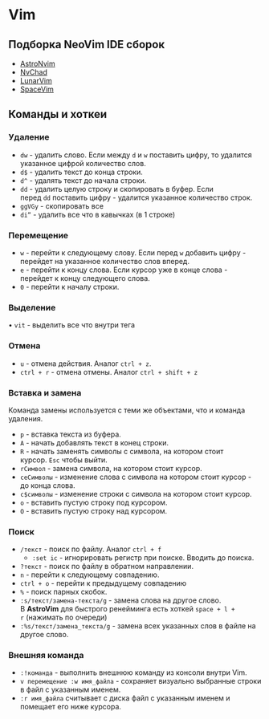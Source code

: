 # Vim

## Подборка NeoVim IDE сборок

- [AstroNvim](https://github.com/AstroNvim/AstroNvim)
- [NvChad](https://github.com/NvChad/NvChad)
- [LunarVim](https://github.com/LunarVim/LunarVim)
- [SpaceVim](https://spacevim.org/)

## Команды и хоткеи

### Удаление

- `dw` - удалить слово. Если между `d` и `w` поставить цифру, то удалится указанное цифрой количество слов.
- `d$` - удалить текст до конца строки.
- `d^` - удалять текст до начала строки.
- `dd` - удалить целую строку и скопировать в буфер. Если перед `dd` поставить цифру - удалится указанное количество строк.
- `ggVGy` - скопировать все
- `di”` - удалить все что в кавычках (в 1 строке)

### Перемещение

- `w` - перейти к следующему слову. Если перед `w` добавить цифру - перейдет на указанное количество слов вперед.
- `e` - перейти к концу слова. Если курсор уже в конце слова - перейдет к концу следующего слова.
- `0` - перейти к началу строки.

### Выделение

• `vit` - выделить все что внутри тега

### Отмена

- `u` - отмена действия. Аналог `ctrl + z`.
- `ctrl + r` - отмена отмены. Аналог `ctrl + shift + z`

### Вставка и замена

Команда замены используется с теми же объектами, что и команда удаления.

- `p` - вставка текста из буфера.
- `A` - начать добавлять текст в конец строки.
- `R` - начать заменять символы с символа, на котором стоит курсор. `Esc` чтобы выйти.
- `rСимвол` - замена символа, на котором стоит курсор.
- `ceСимволы` - изменение слова с символа на котором стоит курсор - до конца слова.
- `c$символы` - изменение строки с символа на котором стоит курсор.
- `o` - вставить пустую строку под курсором.
- `O` - вставить пустую строку над курсором.

### Поиск

- `/текст` - поиск по файлу. Аналог `ctrl + f`
    - `:set ic` - игнорировать регистр при поиске. Вводить до поиска.
- `?текст` - поиск по файлу в обратном направлении.
- `n` - перейти к следующему совпадению.
- `ctrl + o` - перейти к предыдущему совпадению
- `%` - поиск парных скобок.
- `:s/текст/замена-текста/g` - замена слова на другое слово. В **AstroVim** для быстрого ренейминга есть хоткей `space + l + r` (нажимать по очереди)
- `:%s/текст/замена_текста/g` - замена всех указанных слов в файле на другое слово.

### Внешняя команда

- `:!команда` - выполнить внешнюю команду из консоли внутри Vim.
- `v перемещение :w имя_файла` - сохраняет визуально выбранные строки в файл с указанным именем.
- `:r имя_файла` считывает с диска файл с указанным именем и помещает его ниже курсора.